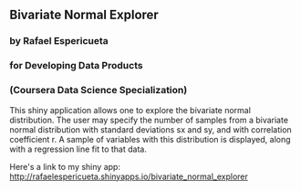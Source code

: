 ##  Bivariate Normal Explorer 
###  by Rafael Espericueta 
### for Developing Data Products 
### (Coursera Data Science Specialization)

This shiny application allows one to explore the bivariate normal distribution.
The user may specify the number of samples from a bivariate normal distribution with standard deviations sx and sy, and with correlation coefficient r.  A sample of variables with this distribution is displayed, along with a regression line fit to that data.

Here's a link to my shiny app: 
http://rafaelespericueta.shinyapps.io/bivariate_normal_explorer
